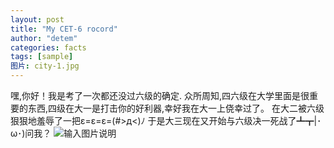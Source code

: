 ```yaml
---
layout: post
title: "My CET-6 rocord"
author: "detem"
categories: facts
tags: [sample]
图片: city-1.jpg
---
```

嘿,你好！我是考了一次都还没过六级的确定.
众所周知,四六级在大学里面是很重要的东西,四级在大一是打击你的好利器,幸好我在大一上侥幸过了。
在大二被六级狠狠地羞辱了一把ε=ε=ε=(#>д<)ﾉ
于是大三现在又开始与六级决一死战了┻┳|･ω･)问我？
![输入图片说明](https://s21.ax1x.com/2024/09/24/pAQtWnJ.jpg)
